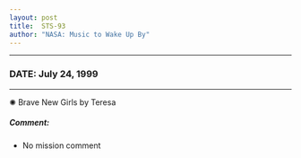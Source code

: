 ```yaml
---
layout: post
title:  STS-93
author: "NASA: Music to Wake Up By"
---
```


----
### DATE: July 24, 1999
----
✺ Brave New Girls by Teresa

##### Comment:
* No mission comment
